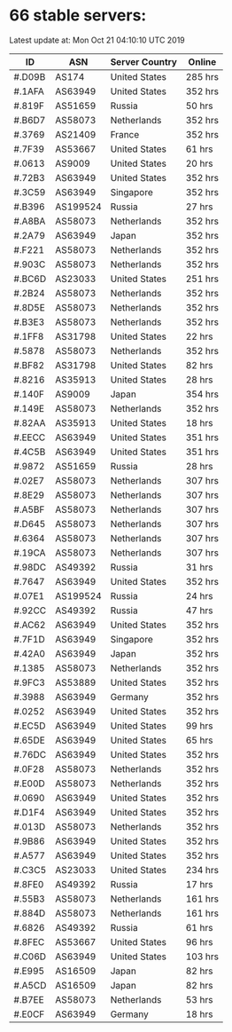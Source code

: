 # 66 stable servers:

Latest update at: Mon Oct 21 04:10:10 UTC 2019

| ID | ASN | Server Country | Online |
| -- | --- | -------------- | ------ |
| #.D09B | AS174 | United States | 285 hrs |
| #.1AFA | AS63949 | United States | 352 hrs |
| #.819F | AS51659 | Russia | 50 hrs |
| #.B6D7 | AS58073 | Netherlands | 352 hrs |
| #.3769 | AS21409 | France | 352 hrs |
| #.7F39 | AS53667 | United States | 61 hrs |
| #.0613 | AS9009 | United States | 20 hrs |
| #.72B3 | AS63949 | United States | 352 hrs |
| #.3C59 | AS63949 | Singapore | 352 hrs |
| #.B396 | AS199524 | Russia | 27 hrs |
| #.A8BA | AS58073 | Netherlands | 352 hrs |
| #.2A79 | AS63949 | Japan | 352 hrs |
| #.F221 | AS58073 | Netherlands | 352 hrs |
| #.903C | AS58073 | Netherlands | 352 hrs |
| #.BC6D | AS23033 | United States | 251 hrs |
| #.2B24 | AS58073 | Netherlands | 352 hrs |
| #.8D5E | AS58073 | Netherlands | 352 hrs |
| #.B3E3 | AS58073 | Netherlands | 352 hrs |
| #.1FF8 | AS31798 | United States | 22 hrs |
| #.5878 | AS58073 | Netherlands | 352 hrs |
| #.BF82 | AS31798 | United States | 82 hrs |
| #.8216 | AS35913 | United States | 28 hrs |
| #.140F | AS9009 | Japan | 354 hrs |
| #.149E | AS58073 | Netherlands | 352 hrs |
| #.82AA | AS35913 | United States | 18 hrs |
| #.EECC | AS63949 | United States | 351 hrs |
| #.4C5B | AS63949 | United States | 351 hrs |
| #.9872 | AS51659 | Russia | 28 hrs |
| #.02E7 | AS58073 | Netherlands | 307 hrs |
| #.8E29 | AS58073 | Netherlands | 307 hrs |
| #.A5BF | AS58073 | Netherlands | 307 hrs |
| #.D645 | AS58073 | Netherlands | 307 hrs |
| #.6364 | AS58073 | Netherlands | 307 hrs |
| #.19CA | AS58073 | Netherlands | 307 hrs |
| #.98DC | AS49392 | Russia | 31 hrs |
| #.7647 | AS63949 | United States | 352 hrs |
| #.07E1 | AS199524 | Russia | 24 hrs |
| #.92CC | AS49392 | Russia | 47 hrs |
| #.AC62 | AS63949 | United States | 352 hrs |
| #.7F1D | AS63949 | Singapore | 352 hrs |
| #.42A0 | AS63949 | Japan | 352 hrs |
| #.1385 | AS58073 | Netherlands | 352 hrs |
| #.9FC3 | AS53889 | United States | 352 hrs |
| #.3988 | AS63949 | Germany | 352 hrs |
| #.0252 | AS63949 | United States | 352 hrs |
| #.EC5D | AS63949 | United States | 99 hrs |
| #.65DE | AS63949 | United States | 65 hrs |
| #.76DC | AS63949 | United States | 352 hrs |
| #.0F28 | AS58073 | Netherlands | 352 hrs |
| #.E00D | AS58073 | Netherlands | 352 hrs |
| #.0690 | AS63949 | United States | 352 hrs |
| #.D1F4 | AS63949 | United States | 352 hrs |
| #.013D | AS58073 | Netherlands | 352 hrs |
| #.9B86 | AS63949 | United States | 352 hrs |
| #.A577 | AS63949 | United States | 352 hrs |
| #.C3C5 | AS23033 | United States | 234 hrs |
| #.8FE0 | AS49392 | Russia | 17 hrs |
| #.55B3 | AS58073 | Netherlands | 161 hrs |
| #.884D | AS58073 | Netherlands | 161 hrs |
| #.6826 | AS49392 | Russia | 61 hrs |
| #.8FEC | AS53667 | United States | 96 hrs |
| #.C06D | AS63949 | United States | 103 hrs |
| #.E995 | AS16509 | Japan | 82 hrs |
| #.A5CD | AS16509 | Japan | 82 hrs |
| #.B7EE | AS58073 | Netherlands | 53 hrs |
| #.E0CF | AS63949 | Germany | 18 hrs |

